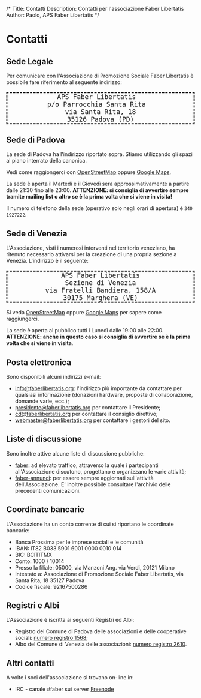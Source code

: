/*
Title: Contatti
Description: Contatti per l'associazione Faber Libertatis
Author: Paolo, APS Faber Libertatis
*/
# Contatti
## Sede Legale
Per comunicare con l'Associazione di Promozione Sociale Faber Libertatis è
possibile fare riferimento al seguente indirizzo:

<pre style="font-size: 1.25em; border: dashed; text-align: center;">
APS Faber Libertatis  
p/o Parrocchia Santa Rita  
via Santa Rita, 18
35126 Padova (PD)
</pre>

## Sede di Padova
La sede di Padova ha l'indirizzo riportato sopra. Stiamo utilizzando gli spazi
al piano interrato della canonica.

Vedi come raggiongerci con [OpenStreetMap](http://osm.org/go/0IBqX_nlC) oppure
[Google Maps](https://maps.google.com/maps?q=via+santa+rita+18+padova&hl=it&ll=45.394088,11.88813&spn=0.004649,0.006201&sll=37.0625,-95.677068&sspn=42.766543,50.800781&hq=via+santa+rita+18&hnear=Padova,+Veneto,+Italia&t=m&z=17&iwloc=A).

La sede è aperta il Martedì e il Giovedì sera approssimativamente a partire
dalle 21:30 fino alle 23:00. **ATTENZIONE: si consiglia di avvertire
sempre tramite mailing list o altro se è la prima volta che si viene in
visita!**

Il numero di telefono della sede (operativo solo negli orari di apertura) è
`340 1927222`.

## Sede di Venezia
L'Associazione, visti i numerosi interventi nel territorio veneziano, ha
ritenuto necessario attivarsi per la creazione di una propria sezione a Venezia.
L'indirizzo è il seguente:

<pre style="font-size: 1.25em; border: dashed; text-align: center;">
APS Faber Libertatis
Sezione di Venezia
via Fratelli Bandiera, 158/A
30175 Marghera (VE)
</pre>

Si veda [OpenStreetMap](http://osm.org/go/0IDOQeQJ--?way=27466551) oppure
[Google Maps](http://maps.google.it/maps?f=q&source=s_q&hl=it&geocode=&q=via+fratelli+bandiera+158%2Fa+marghera+venezia&aq=&sll=45.468528,12.226303&sspn=0.00617,0.013711&ie=UTF8&hq=&hnear=Via+Fratelli+Bandiera,+158,+30175+Venezia,+Veneto&ll=45.468318,12.226667&spn=0.01234,0.027423&z=15) per sapere come raggiungerci.

La sede è aperta al pubblico tutti i Lunedì dalle 19:00 alle 22:00.
**ATTENZIONE: anche in questo caso si consiglia di avvertire se è la prima volta
che si viene in visita**.

## Posta elettronica
Sono disponibili alcuni indirizzi e-mail:

* [info@faberlibertatis.org](mailto:info@faberlibertatis.org): l'indirizzo più
	importante da contattare per qualsiasi informazione (donazioni hardware,
	proposte di collaborazione, domande varie, ecc.);
* [presidente@faberlibertatis.org](mailto:presidente@faberlibertatis.org) per
	contattare il Presidente;
* [cd@faberlibertatis.org](mailto:cd@faberlibertatis.org) per contattare il
	consiglio direttivo;
* [webmaster@faberlibertatis.org](mailto:webmaster@faberlibertatis.org) per
	contattare i gestori del sito.
	
## Liste di discussione
Sono inoltre attive alcune liste di discussione pubbliche:

* [faber](http://faberlibertatis.org/mailman/listinfo/faber): ad elevato
	traffico, attraverso la quale i partecipanti all'Associazione
	discutono, progettano e organizzano le varie attività;
* [faber-annunci](http://faberlibertatis.org/mailman/listinfo/faber-annunci):
	per essere sempre aggiornati sull'attività dell'Associazione. E'
	inoltre possibile consultare l'archivio delle precedenti comunicazioni.

## Coordinate bancarie
L'Associazione ha un conto corrente di cui si riportano le coordinate bancarie:

* Banca Prossima per le imprese sociali e le comunità
* IBAN: IT82 B033 5901 6001 0000 0010 014
* BIC: BCITITMX
* Conto: 1000 / 10014
* Presso la filiale: 05000, via Manzoni Ang. via Verdi, 20121 Milano
* Intestato a: Associazione di Promozione Sociale Faber Libertatis, via Santa Rita, 18 35127 Padova
* Codice fiscale: 92167500286

## Registri e Albi
L'Associazione è iscritta ai seguenti Registri ed Albi:

* Registro del Comune di Padova delle associazioni e delle cooperative sociali:
	[numero registro 1568](http://www.padovanet.it/noprofit/spazio-web/1568);
* Albo del Comune di Venezia delle associazioni:
	[numero registro 2610](http://www2.comune.venezia.it/associazioni/visualizza_news.asp?id=1628393).

## Altri contatti
A volte i soci dell'associazione si trovano on-line in:

* IRC - canale #faber sui server [Freenode](irc://irc.freenode.net)
 
